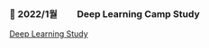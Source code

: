 ### 🍎 2022/1월 &nbsp; &nbsp; &nbsp; &nbsp; Deep Learning Camp Study &nbsp; &nbsp; &nbsp; &nbsp; &nbsp; 
<u>[Deep Learning Study](https://kimhyunuk98.github.io/category/deep-learning/)</u>  
